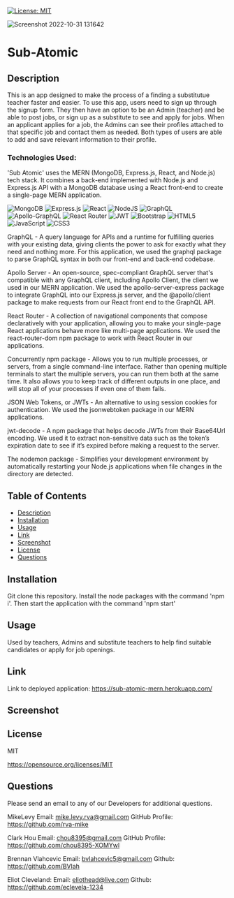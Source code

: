   [![License: MIT](https://img.shields.io/badge/License-MIT-yellow.svg)](https://opensource.org/licenses/MIT)


![Screenshot 2022-10-31 131642](https://user-images.githubusercontent.com/105617274/199068855-5d78e255-6a72-49a0-9750-87341929fae2.png)


# Sub-Atomic

  ## Description
   This is an app designed to make the process of a finding a substitutue teacher faster and easier. To use this app, users need to sign up through the signup form. They then have an option to be an Admin (teacher) and be able to post jobs, or sign up as a substitute to see and apply for jobs. When an applicant applies for a job, the Admins can see their profiles attached to that specific job and contact them as needed. Both types of users are able to add and save relevant information to their profile.
   

   
   ### Technologies Used:
   
   
   
'Sub Atomic' uses the MERN (MongoDB, Express.js, React, and Node.js) tech stack. It combines a back-end implemented with Node.js and Express.js API with a MongoDB database using a React front-end to create a single-page MERN application.
   
   ![MongoDB](https://img.shields.io/badge/MongoDB-%234ea94b.svg?style=for-the-badge&logo=mongodb&logoColor=white)
   ![Express.js](https://img.shields.io/badge/express.js-%23404d59.svg?style=for-the-badge&logo=express&logoColor=%2361DAFB)
   ![React](https://img.shields.io/badge/react-%2320232a.svg?style=for-the-badge&logo=react&logoColor=%2361DAFB)
   ![NodeJS](https://img.shields.io/badge/node.js-6DA55F?style=for-the-badge&logo=node.js&logoColor=white)
   ![GraphQL](https://img.shields.io/badge/-GraphQL-E10098?style=for-the-badge&logo=graphql&logoColor=white)
   ![Apollo-GraphQL](https://img.shields.io/badge/-ApolloGraphQL-311C87?style=for-the-badge&logo=apollo-graphql)
   ![React Router](https://img.shields.io/badge/React_Router-CA4245?style=for-the-badge&logo=react-router&logoColor=white)
   ![JWT](https://img.shields.io/badge/JWT-black?style=for-the-badge&logo=JSON%20web%20tokens)
   ![Bootstrap](https://img.shields.io/badge/bootstrap-%23563D7C.svg?style=for-the-badge&logo=bootstrap&logoColor=white)
   ![HTML5](https://img.shields.io/badge/html5-%23E34F26.svg?style=for-the-badge&logo=html5&logoColor=white)
   ![JavaScript](https://img.shields.io/badge/javascript-%23323330.svg?style=for-the-badge&logo=javascript&logoColor=%23F7DF1E)
   ![CSS3](https://img.shields.io/badge/css3-%231572B6.svg?style=for-the-badge&logo=css3&logoColor=white)
   
   GraphQL - A query language for APIs and a runtime for fulfilling queries with your existing data, giving clients the power to ask for exactly what they need and nothing more. For this application, we used the graphql package to parse GraphQL syntax in both our front-end and back-end codebase.

Apollo Server - An open-source, spec-compliant GraphQL server that's compatible with any GraphQL client, including Apollo Client, the client we used in our MERN application. We used the apollo-server-express package to integrate GraphQL into our Express.js server, and the @apollo/client package to make requests from our React front end to the GraphQL API.

React Router - A collection of navigational components that compose declaratively with your application, allowing you to make your single-page React applications behave more like multi-page applications. We used the react-router-dom npm package to work with React Router in our applications.

Concurrently npm package - Allows you to run multiple processes, or servers, from a single command-line interface. Rather than opening multiple terminals to start the multiple servers, you can run them both at the same time. It also allows you to keep track of different outputs in one place, and will stop all of your processes if even one of them fails.

JSON Web Tokens, or JWTs - An alternative to using session cookies for authentication. We used the jsonwebtoken package in our MERN applications.

jwt-decode - A npm package that helps decode JWTs from their Base64Url encoding. We used it to extract non-sensitive data such as the token’s expiration date to see if it’s expired before making a request to the server.

The nodemon package - Simplifies your development environment by automatically restarting your Node.js applications when file changes in the directory are detected.
   


  ## Table of Contents
  * [Description](#description)
  * [Installation](#installation)
  * [Usage](#usage)
  * [Link](#link)
  * [Screenshot](#screenshot)
  * [License](#license)
  * [Questions](#questions)

  ## Installation
  Git clone this repository. Install the node packages with the command 'npm i'. Then start the application with the command 'npm start'


  ## Usage
  Used by teachers, Admins and substitute teachers to help find suitable candidates or apply for job openings. 
  
  ## Link 
  
  Link to deployed application: https://sub-atomic-mern.herokuapp.com/
  
  ## Screenshot
  



  ## License
  MIT

  https://opensource.org/licenses/MIT


  ## Questions
  Please send an email to any of our Developers for additional questions.

 MikeLevy Email: mike.levy.rva@gmail.com GitHub Profile: https://github.com/rva-mike

  Clark Hou Email: chou8395@gmail.com GitHub Profile: https://github.com/chou8395-XOMYwl

  Brennan Vlahcevic Email: bvlahcevic5@gmail.com Github: https://github.com/BVlah

  Eliot Cleveland: Email: eliothead@live.com Github: https://github.com/eclevela-1234
